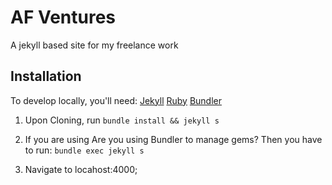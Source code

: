 # AF Ventures

A jekyll based site for my freelance work


## Installation
To develop locally, you'll need:
[Jekyll](https://jekyllrb.com)
[Ruby](https://www.ruby-lang.org/en/downloads/)
[Bundler](bundler.io)

1. Upon Cloning, run `bundle install && jekyll s`

2. If you are using Are you using Bundler to manage gems? Then you have to run:
`bundle exec jekyll s`

3. Navigate to locahost:4000;
